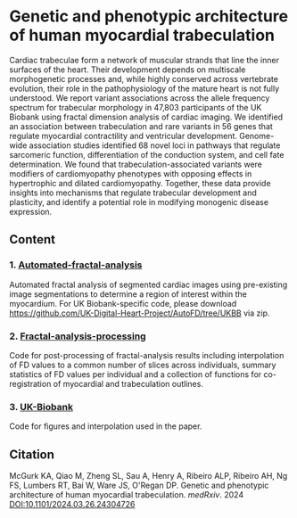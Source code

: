 # Genetic and phenotypic architecture of human myocardial trabeculation

Cardiac trabeculae form a network of muscular strands that line the inner surfaces of the heart. Their development depends on multiscale morphogenetic processes and, while highly conserved across vertebrate evolution, their role in the pathophysiology of the mature heart is not fully understood. We report variant associations across the allele frequency spectrum for trabecular morphology in 47,803 participants of the UK Biobank using fractal dimension analysis of cardiac imaging. We identified an association between trabeculation and rare variants in 56 genes that regulate myocardial contractility and ventricular development. Genome-wide association studies identified 68 novel loci in pathways that regulate sarcomeric function, differentiation of the conduction system, and cell fate determination. We found that trabeculation-associated variants were modifiers of cardiomyopathy phenotypes with opposing effects in hypertrophic and dilated cardiomyopathy. Together, these data provide insights into mechanisms that regulate trabecular development and plasticity, and identify a potential role in modifying monogenic disease expression.

## Content

### 1. [Automated-fractal-analysis](https://github.com/ImperialCollegeLondon/trabecular_variants/tree/main/automated-fractal-analysis)
Automated fractal analysis of segmented cardiac images using pre-existing image segmentations to determine a region of interest within the myocardium. For UK Biobank-specific code, please download https://github.com/UK-Digital-Heart-Project/AutoFD/tree/UKBB via zip.

### 2. [Fractal-analysis-processing](https://github.com/ImperialCollegeLondon/trabecular_variants/tree/main/fractal-analysis-processing)
Code for post-processing of fractal-analysis results including interpolation of FD values to a common number of slices across individuals, summary statistics of FD values per individual and a collection of functions for co-registration of myocardial and trabeculation outlines.

### 3. [UK-Biobank](https://github.com/ImperialCollegeLondon/trabecular_variants/Figures)
Code for figures and interpolation used in the paper.

## Citation

McGurk KA, Qiao M, Zheng SL, Sau A, Henry A, Ribeiro ALP, Ribeiro AH, Ng FS, Lumbers RT, Bai W, Ware JS, O'Regan DP. Genetic and phenotypic architecture of human myocardial trabeculation. _medRxiv_. 2024 [DOI:10.1101/2024.03.26.24304726](https://doi.org/10.1101/2024.03.26.24304726)
